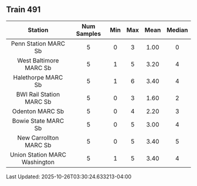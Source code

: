 ## Train 491

| Station | Num Samples | Min | Max | Mean | Median |
| :-----: | :---------: | :-: | :-: | :--: | :----: |
| Penn Station MARC Sb | 5 | 0 | 3 | 1.00 | 0 |
| West Baltimore MARC Sb | 5 | 1 | 5 | 3.20 | 4 |
| Halethorpe MARC Sb | 5 | 1 | 6 | 3.40 | 4 |
| BWI Rail Station MARC Sb | 5 | 0 | 3 | 1.60 | 2 |
| Odenton MARC Sb | 5 | 0 | 4 | 2.20 | 3 |
| Bowie State MARC Sb | 5 | 0 | 5 | 3.00 | 4 |
| New Carrollton MARC Sb | 5 | 0 | 5 | 3.40 | 5 |
| Union Station MARC Washington | 5 | 1 | 5 | 3.40 | 4 |


Last Updated: 2025-10-26T03:30:24.633213-04:00